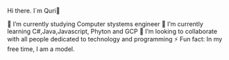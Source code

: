 Hi there. I´m Quri👋

🔭 I’m currently studying Computer stystems engineer
🌱 I’m currently learning C#,Java,Javascript, Phyton and GCP
👯 I’m looking to collaborate with all people dedicated to technology and programming
⚡ Fun fact: In my free time, I am a model.
